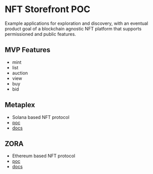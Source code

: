 # NFT Storefront POC

Example applications for exploration and discovery, with an eventual product goal of a blockchain agnostic NFT platform that supports permissioned and public features.

## MVP Features

- mint
- list
- auction
- view
- buy
- bid

## Metaplex

- Solana based NFT protocol
- [poc](metaplex-open-storefront)
- [docs](https://docs.metaplex.com/)

## ZORA

- Ethereum based NFT protocol
- [poc](zora-open-storefront)
- [docs](https://docs.zora.co/)
